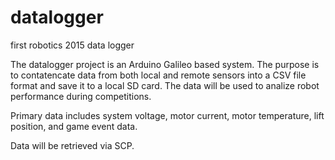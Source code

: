 # datalogger
first robotics 2015 data logger

The datalogger project is an Arduino Galileo based system.  The purpose is to contatencate data from both local and remote sensors into a CSV file format and save it to a local SD card.  The data will be used to analize robot performance during competitions.  

Primary data includes system voltage, motor current, motor temperature, lift position, and game event data.

Data will be retrieved via SCP.
